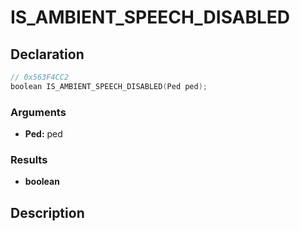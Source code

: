 # IS_AMBIENT_SPEECH_DISABLED

## Declaration
```cpp
// 0x563F4CC2
boolean IS_AMBIENT_SPEECH_DISABLED(Ped ped);
```

### Arguments
- **Ped:** ped

### Results
- **boolean**

## Description
